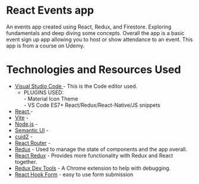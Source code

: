 # React Events app

An events app created using React, Redux, and Firestore. Exploring fundamentals and deep diving some concepts. Overall the app is a basic event sign up app allowing you to host or show attendance to an event. This app is from a course on Udemy.

# Technologies and Resources Used

- [Visual Studio Code  ](https://code.visualstudio.com/) - This is the Code editor used.  
     - PLUGINS USED:  
            - Material Icon Theme  
            - VS Code ES7+ React/Redux/React-Native/JS snippets  
- [React ](https://react.dev/ ) -  
- [Vite](https://vite.dev/)  -  
- [Node.js](https://nodejs.org/en ) -  
- [Semantic UI](https://react.semantic-ui.com/  ) -  
- [cuid2](https://github.com/paralleldrive/cuid2  ) -  
- [React Router](https://reactrouter.com/home) -
- [Redux](https://redux.js.org/) - Used to manage the state of components and the app overall.  
- [React Redux](https://react-redux.js.org/) - Provides more functionality with Redux and React together.
- [Redux Dev Tools](https://chromewebstore.google.com/detail/redux-devtools/lmhkpmbekcpmknklioeibfkpmmfibljd?hl=en) - A Chrome extension to help with debugging.
- [React Hook Form](https://react-hook-form.com/) - easy to use form submission
